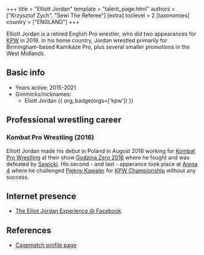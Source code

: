 +++
title = "Elliott Jordan"
template = "talent_page.html"
authors = ["Krzysztof Zych", "Sewi The Referee"]
[extra]
toclevel = 2
[taxonomies]
country = ["ENGLAND"]
+++

Elliott Jordan is a retired English Pro wrestler, who did two appearances for [KPW](@/o/kpw.md) in 2016. In his home country, Jordan wrestled primarily for Birmingham-based Kamikaze Pro, plus several smaller promotions in the West Midlands.

## Basic info

* Years active: 2015-2021
* Gimmicks/nicknames:
  - Eliott Jordan {{ org_badge(orgs=['kpw']) }}
 
## Professional wrestling career

### Kombat Pro Wrestling (2016)

Elliott Jordan made his debut in Poland in August 2016 working for [Kombat Pro Wrestling](@/o/kpw.md) at their show [Godzina Zero 2016](@/e/kpw/2016-08-13-kpw-godzina-zero-2016.md) where he fought and was defeated by [Sawicki](@/w/sawicki.md). His second - and last - apperance took place at [Arena 4](@/e/kpw/2016-11-26-kpw-arena-4-nowy-rozdzial.md) where he challenged [Piękny Kawaler](@/w/piekny-kawaler.md) for [KPW Championship](@/c/kpw-championship.md) without any success. 

## Internet presence

* [The Elliot Jordan Experience @ Facebook](https://www.facebook.com/Theelliottjordanexperience)

## References

* [Cagematch profile page](https://www.cagematch.net/?id=2&nr=21619)
